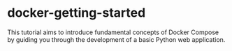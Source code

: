 # docker-getting-started
This tutorial aims to introduce fundamental concepts of Docker Compose by guiding you through the development of a basic Python web application.
